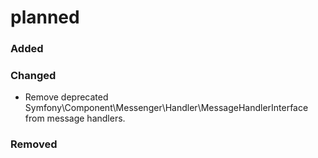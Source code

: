 planned
===

### Added

### Changed
- Remove deprecated Symfony\Component\Messenger\Handler\MessageHandlerInterface from message handlers.

### Removed
